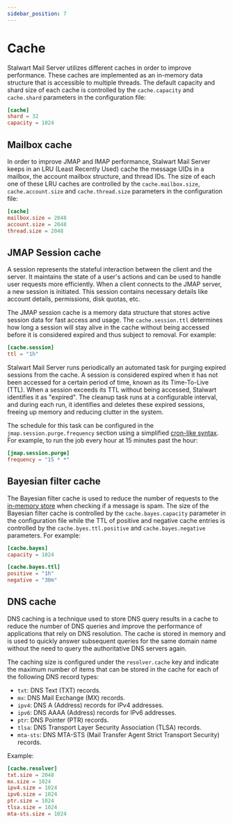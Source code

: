 ```yaml
---
sidebar_position: 7
---
```


# Cache

Stalwart Mail Server utilizes different caches in order to improve performance. These caches are implemented as an in-memory data structure that is accessible to multiple threads. The default capacity and shard size of each cache is controlled by the `cache.capacity` and `cache.shard` parameters in the configuration file:

```toml
[cache]
shard = 32
capacity = 1024
```

## Mailbox cache

In order to improve JMAP and IMAP performance, Stalwart Mail Server keeps in an LRU (Least Recently Used) cache the message UIDs in a mailbox, the account mailbox structure, and thread IDs. The size of each one of these LRU caches are controlled by the `cache.mailbox.size`, `cache.account.size` and `cache.thread.size` parameters in the configuration file:

```toml
[cache]
mailbox.size = 2048
account.size = 2048
thread.size = 2048
```

## JMAP Session cache

A session represents the stateful interaction between the client and the server. It maintains the state of a user's actions and can be used to handle user requests more efficiently. When a client connects to the JMAP server, a new session is initiated. This session contains necessary details like account details, permissions, disk quotas, etc. 

The JMAP session cache is a memory data structure that stores active session data for fast access and usage. The `cache.session.ttl` determines how long a session will stay alive in the cache without being accessed before it is considered expired and thus subject to removal. For example:

```toml
[cache.session]
ttl = "1h"
```

Stalwart Mail Server runs periodically an automated task for purging expired sessions from the cache. A session is considered expired when it has not been accessed for a certain period of time, known as its Time-To-Live (TTL). When a session exceeds its TTL without being accessed, Stalwart identifies it as "expired". The cleanup task runs at a configurable interval, and during each run, it identifies and deletes these expired sessions, freeing up memory and reducing clutter in the system.

The schedule for this task can be configured in the `jmap.session.purge.frequency` section using a simplified [cron-like syntax](/docs/configuration/values/cron). For example, to run the job every hour at 15 minutes past the hour:

```toml
[jmap.session.purge]
frequency = "15 * *"
```

## Bayesian filter cache

The Bayesian filter cache is used to reduce the number of requests to the [in-memory store](/docs/storage/in-memory) when checking if a message is spam. The size of the Bayesian filter cache is controlled by the `cache.bayes.capacity` parameter in the configuration file while the TTL of positive and negative cache entries is controlled by the `cache.byes.ttl.positive` and `cache.bayes.negative` parameters. For example:

```toml
[cache.bayes]
capacity = 1024

[cache.bayes.ttl]
positive = "1h"
negative = "30m"
```

## DNS cache

DNS caching is a technique used to store DNS query results in a cache to reduce the number of DNS queries and improve the performance of applications that rely on DNS resolution. The cache is stored in memory and is used to quickly answer subsequent queries for the same domain name without the need to query the authoritative DNS servers again.

The caching size is configured under the `resolver.cache` key and indicate the maximum number of items that can be stored in the cache for each of the following DNS record types:

- `txt`: DNS Text (TXT) records.
- `mx`: DNS Mail Exchange (MX) records.
- `ipv4`: DNS A (Address) records for IPv4 addresses.
- `ipv6`: DNS AAAA (Address) records for IPv6 addresses.
- `ptr`: DNS Pointer (PTR) records.
- `tlsa`: DNS Transport Layer Security Association (TLSA) records.
- `mta-sts`: DNS MTA-STS (Mail Transfer Agent Strict Transport Security) records.

Example:

```toml
[cache.resolver]
txt.size = 2048
mx.size = 1024
ipv4.size = 1024
ipv6.size = 1024
ptr.size = 1024
tlsa.size = 1024
mta-sts.size = 1024
```
